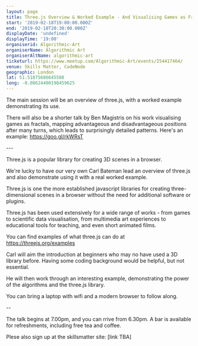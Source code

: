 ```yaml
---
layout: page
title: Three.js Overview & Worked Example - And Visualising Games as Fractals
start: '2019-02-18T19:00:00.000Z'
end: '2019-02-18T20:30:00.000Z'
displayDate: 'undefined'
displayTime: '19:00'
organiserid: Algorithmic-Art
organiserName: Algorithmic Art
organiserAltName: algorithmic-art
ticketurl: https://www.meetup.com/Algorithmic-Art/events/254417464/
venue: Skills Matter, CodeNode
geographic: London
lat: 51.51875686645508
long: -0.08624400198459625
---
```

<p>The main session will be an overview of three.js, with a worked example demonstrating its use.</p> <p>There will also be a shorter talk by Ben Magistris on his work visualising games as fractals, mapping advantageous and disadvantageous positions after many turns, which leads to surprisingly detailed patterns. Here's an example: <a href='https://goo.gl/rkWRsT' class='linkified'>https://goo.gl/rkWRsT</a></p> <p>---</p> <p>Three.js is a popular library for creating 3D scenes in a browser.</p> <p>We're lucky to have our very own Carl Bateman lead an overview of three.js and also demonstrate using it with a real worked example.</p> <p>Three.js is one the more established javascript libraries for creating three-dimensional scenes in a browser without the need for additional software or plugins.</p> <p>Three.js has been used extensively for a wide range of works - from games to scientific data visualisation, from multimedia art experiences to educational tools for teaching, and even short animated films.</p> <p>You can find examples of what three.js can do at <a href='https://threejs.org/examples' class='linkified'>https://threejs.org/examples</a></p> <p>Carl will aim the introduction at beginners who may no have used a 3D library before. Having some coding background would be helpful, but not essential.</p> <p>He will then work through an interesting example, demonstrating the power of the algorithms and the three.js library.</p> <p>You can bring a laptop with wifi and a modern browser to follow along.</p> <p>--</p> <p>The talk begins at 7.00pm, and you can rrive from 6.30pm. A bar is available for refreshments, including free tea and coffee.</p> <p>Plese also sign up at the skillsmatter site: [link TBA]</p> 

